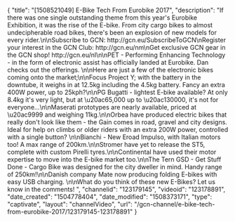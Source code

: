 {
    "title": "[1508521049] E-Bike Tech From Eurobike 2017",
    "description": "If there was one single outstanding theme from this year's Eurobike Exhibition, it was the rise of the E-bike. From city cargo bikes to almost undecipherable road bikes, there's been an explosion of new models for every rider.\n\nSubscribe to GCN: http:\/\/gcn.eu\/SubscribeToGCN\nRegister your interest in the GCN Club: http:\/\/gcn.eu\/nm\nGet exclusive GCN gear in the GCN shop! http:\/\/gcn.eu\/nl\n\nPET - Performing Enhancing Technology - in the form of electronic assist has officially landed at Eurobike. Dan checks out the offerings. \n\nHere are just a few of the electronic bikes coming onto the market;\n\nFocus Project Y; with the battery in the downtube, it weighs in at 12.5kg including the 4.5kg battery. Fancy an extra 400W power, up to 25kph?\n\nPG Bugatti - lightest E-bike available? At only 8.4kg it's very light, but at \u20ac65,000 up to \u20ac130000, it's not for everyone...\n\nMaserati prototypes are nearly available, priced at \u20ac9999 and weighing 11kg.\n\nOrbea have produced electric bikes that really don't look like them - the Gain comes in road, gravel and city designs. Ideal for help on climbs or older riders with an extra 200W power, controlled with a single button? \n\nBianchi - New Eroad Impulso, with Italian motors too! A max range of 200km.\n\nStromer have yet to release the ST5, complete with custom Pirelli tyres.\n\nContinental have used their motor expertise to move into the E-bike market too.\n\nThe Tern GSD - Get Stuff Done - Cargo Bike was designed for the city dweller in mind. Handy range of 250km!\n\nDanish company Mate now producing folding E-bikes with easy USB charging. \n\nWhat do you think of these new E-Bikes? Let us know in the comments! ",
    "channelid": "123179145",
    "videoid": "123178891",
    "date_created": "1504778404",
    "date_modified": "1508373171",
    "type": "captivate",
    "layout": "channelVideo",
    "url": "\/gcn-channel\/e-bike-tech-from-eurobike-2017\/123179145-123178891"
}